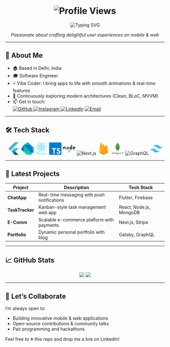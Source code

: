 <h1 align="center">
  <!-- Uncomment and place your banner at /assets/banner.png if you add one to your repo -->
  <!-- <img src="./assets/banner.png" alt="Banner" width="100%"/> -->
  <br>
  <img src="https://komarev.com/ghpvc/?username=ibraralam22&style=flat-square" alt="Profile Views"/>
</h1>

<p align="center">
  <img src="https://readme-typing-svg.herokuapp.com?font=Roboto+Mono&size=30&pause=1000&color=7F58FF&width=890&lines=Hey+there!+👋;I’m+Ibrar+Alam,+Software+Engineer+%26+Vibe+Coder;Building+Flutter+Apps+%26+Web+Apps+in+Real-time" 
       alt="Typing SVG" />
</p>

<p align="center">
  <em>Passionate about crafting delightful user experiences on mobile &amp; web</em>
</p>

---

## 🔭 About Me

- 🏠 Based in Delhi, India  
- 🎓 Software Engineer
- ⚡️ Vibe Coder: I bring apps to life with smooth animations & real-time features  
- 🌱 Continuously exploring modern architectures (Clean, BLoC, MVVM)  
- 📫 Get in touch:  
  <a href="https://github.com/ibraralam22" target="_blank">
    <img src="https://img.shields.io/badge/GitHub-%23121011.svg?logo=github&logoColor=white" alt="GitHub" />
  </a>
  <a href="https://instagram.com/__ibraralam" target="_blank">
    <img src="https://img.shields.io/badge/Instagram-%23E4405F.svg?logo=instagram&logoColor=white" alt="Instagram" />
  </a>
  <a href="https://linkedin.com/in/ibraralam22"><img src="https://img.shields.io/badge/LinkedIn-%230077B5.svg?logo=linkedin&logoColor=white" alt="LinkedIn"/></a>
  <a href="mailto:ibrar@example.com"><img src="https://img.shields.io/badge/Email-D14836.svg?logo=gmail&logoColor=white" alt="Email"/></a>

---

## 🛠️ Tech Stack

<p align="center">  
  <img alt="Flutter"       src="https://raw.githubusercontent.com/devicons/devicon/master/icons/flutter/flutter-original.svg" width="40" height="40" />  
  <img alt="Dart"          src="https://raw.githubusercontent.com/devicons/devicon/master/icons/dart/dart-original.svg" width="40" height="40" />  
  <img alt="React"         src="https://raw.githubusercontent.com/devicons/devicon/master/icons/react/react-original-wordmark.svg" width="40" height="40" />  
  <img alt="TypeScript"    src="https://raw.githubusercontent.com/devicons/devicon/master/icons/typescript/typescript-original.svg" width="40" height="40" />  
  <img alt="Node.js"       src="https://raw.githubusercontent.com/devicons/devicon/master/icons/nodejs/nodejs-original-wordmark.svg" width="40" height="40" />  
  <img alt="Next.js"       src="https://cdn.worldvectorlogo.com/logos/nextjs-2.svg" width="40" height="40" />  
  <img alt="Firebase"      src="https://raw.githubusercontent.com/devicons/devicon/master/icons/firebase/firebase-plain.svg" width="40" height="40" />  
  <img alt="MongoDB"       src="https://raw.githubusercontent.com/devicons/devicon/master/icons/mongodb/mongodb-original-wordmark.svg" width="40" height="40" />  
  <img alt="GraphQL"       src="https://raw.githubusercontent.com/devicons/devicon/master/icons/graphql/graphql-icon.svg" width="40" height="40" />  
  <img alt="Tailwind CSS"  src="https://raw.githubusercontent.com/devicons/devicon/master/icons/tailwindcss/tailwindcss-plain.svg" width="40" height="40" />  
</p>

---

## 🚀 Latest Projects

| Project       | Description                                 | Tech Stack                     |
|---------------|---------------------------------------------|--------------------------------|
| **ChatApp**   | Real-time messaging with push notifications | Flutter, Firebase              |
| **TaskTracker** | Kanban-style task management web app      | React, Node.js, MongoDB        |
| **E-Comm**    | Scalable e-commerce platform with payments  | Next.js, Stripe                |
| **Portfolio** | Dynamic personal portfolio with blog        | Gatsby, GraphQL                |

---

## 📈 GitHub Stats

<p align="center">
  <img src="https://github-readme-streak-stats.herokuapp.com/?user=ibraralam22&theme=midnight-purple&hide_border=true" width="400" />
  <img src="https://github-readme-stats.vercel.app/api?username=ibraralam22&theme=midnight-purple&show_icons=true&hide_border=true&count_private=true" width="385" />
</p>

---

## 💬 Let’s Collaborate

I’m always open to:

- Building innovative mobile & web applications  
- Open-source contributions & community talks  
- Pair programming and hackathons  

Feel free to **⭐️** this repo and drop me a line on LinkedIn!  
